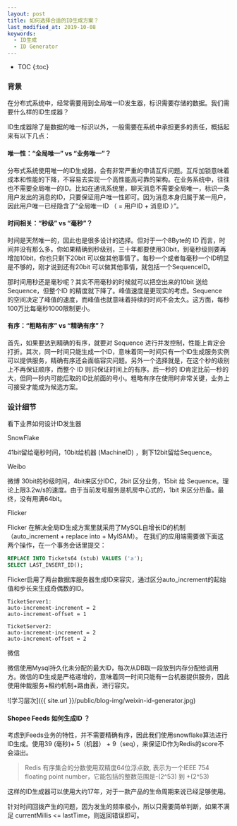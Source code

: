 ```yaml
---
layout: post
title: 如何选择合适的ID生成方案？
last_modified_at: 2019-10-08
keywords:
  - ID生成
  - ID Generator
---
```


* TOC
{:toc}

### 背景
在分布式系统中，经常需要用到全局唯一ID发生器，标识需要存储的数据。我们需要什么样的ID生成器？

ID生成器除了是数据的唯一标识以外，一般需要在系统中承担更多的责任，概括起来有以下几点：

#### 唯一性：“全局唯一” vs “业务唯一”？
分布式系统使用唯一的ID生成器，会有非常严重的申请互斥问题。互斥加锁意味着成本和性能的下降，不容易去实现一个高性能高可靠的架构。在业务系统中，往往也不需要全局唯一的ID。比如在通讯系统里，聊天消息不需要全局唯一，标识一条用户发出的消息的ID，只要保证用户唯一性即可。因为消息本身归属于某一用户，因此用户唯一已经隐含了“全局唯一ID （ = 用户ID + 消息ID ）”。

#### 时间相关：“秒级” vs “毫秒”？
时间是天然唯一的，因此也是很多设计的选择。但对于一个8Byte的 ID 而言，时间并没有那么多。你如果精确到秒级别，三十年都要使用30bit，到毫秒级则要再增加10bit，你也只剩下20bit 可以做其他事情了。每秒一个或者每毫秒一个ID明显是不够的，刚才说到还有20bit 可以做其他事情，就包括一个SequenceID。

那时间用秒还是毫秒呢？其实不用毫秒的时候就可以把空出来的10bit 送给 Sequence，但整个ID 的精度就下降了。峰值速度是更现实的考虑。Sequence 的空间决定了峰值的速度，而峰值也就意味着持续的时间不会太久。这方面，每秒100万比每毫秒1000限制更小。

#### 有序：“粗略有序” vs “精确有序”？
首先，如果要达到精确的有序，就要对 Sequence 进行并发控制，性能上肯定会打折。其次，同一时间只能生成一个ID，意味着同一时间只有一个ID生成服务实例可以提供服务，精确有序还会面临容灾问题。另外一个选择就是，在这个秒的级别上不再保证顺序，而整个 ID 则只保证时间上的有序。后一秒的 ID肯定比前一秒的大，但同一秒内可能后取的ID比前面的号小。粗略有序在使用时非常关键，业务上可接受才能成为候选方案。



### 设计细节

看下业界如何设计ID发生器

SnowFlake

41bit留给毫秒时间，10bit给机器 (MachineID) ，剩下12bit留给Sequence。

Weibo

微博 30bit的秒级时间，4bit来区分IDC，2bit 区分业务，15bit 给 Sequence。理论上限3.2w/s的速度。由于当前发号服务是机房中心式的，1bit 来区分热备。最终，没有用满64bit。


Flicker

Flicker 在解决全局ID生成方案里就采用了MySQL自增长ID的机制（auto_increment + replace into + MyISAM）。
在我们的应用端需要做下面这两个操作，在一个事务会话里提交：
```sql
REPLACE INTO Tickets64 (stub) VALUES ('a');
SELECT LAST_INSERT_ID();
```
Flicker启用了两台数据库服务器生成ID来容灾，通过区分auto_increment的起始值和步长来生成奇偶数的ID。
```
TicketServer1:
auto-increment-increment = 2
auto-increment-offset = 1

TicketServer2:
auto-increment-increment = 2
auto-increment-offset = 2
```

微信

微信使用Mysql持久化未分配的最大ID，每次从DB取一段放到内存分配给调用方。微信的ID生成是严格递增的，意味着同一时间只能有一台机器提供服务，因此使用仲裁服务+租约机制+路由表，进行容灾。

![学习层次]({{ site.url }}/public/blog-img/weixin-id-generator.jpg)


#### Shopee Feeds 如何生成ID ？
考虑到Feeds业务的特性，并不需要精确有序，因此我们使用snowflake算法进行ID生成。使用39 (毫秒)+ 5（机器） + 9（seq），来保证ID作为Redis的score不会溢出。
> Redis 有序集合的分数使用双精度64位浮点数, 表示为一个IEEE 754 floating point number，它能包括的整数范围是-(2^53) 到 +(2^53)

这样的ID生成器可以使用大约17年，对于一款产品的生命周期来说已经足够使用。

针对时间回拨产生的问题，因为发生的频率极小，所以只需要简单判断，如果不满足 currentMillis <= lastTime，则返回错误即可。